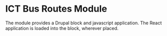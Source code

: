 # ICT Bus Routes Module

The module provides a Drupal block and javascript application. The React application is loaded into the block, wherever placed.

